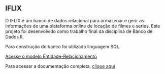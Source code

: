 ## IFLIX
O IFLIX é um banco de dados relacional para armazenar e gerir as informações de uma plataforma online de locação de filmes e series. Este projeto foi desenvolvido como trabalho final da disciplina de Banco de Dados II. 

Para construção do banco foi utilizado linguagem SQL.

[Acesse o modelo Entidade-Relacionamento](https://miro.com/app/board/uXjVPOiq35M=/?share_link_id=341127511527)


Para acessar a documentação completa, [clique aqui](https://drive.google.com/file/d/19QVDBc-fp_wpEKwuy7FqGO4ZWvrRBVnT/view?usp=sharing)
